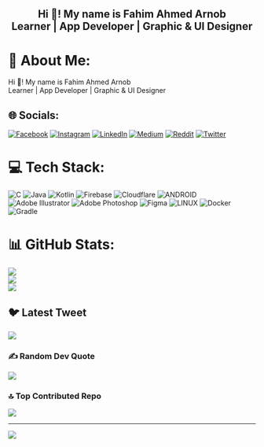 <br clear="both">

<h2 align="center">Hi 👋! My name is Fahim Ahmed Arnob<br>Learner | App Developer | Graphic & UI Designer</h2>

###
# 💫 About Me:
Hi 👋! My name is Fahim Ahmed Arnob<br>Learner | App Developer | Graphic & UI Designer


## 🌐 Socials:
[![Facebook](https://img.shields.io/badge/Facebook-%231877F2.svg?logo=Facebook&logoColor=white)](https://facebook.com/arnobelium) [![Instagram](https://img.shields.io/badge/Instagram-%23E4405F.svg?logo=Instagram&logoColor=white)](https://instagram.com/arnobelium) [![LinkedIn](https://img.shields.io/badge/LinkedIn-%230077B5.svg?logo=linkedin&logoColor=white)](https://linkedin.com/in/arnobelium) [![Medium](https://img.shields.io/badge/Medium-12100E?logo=medium&logoColor=white)](https://medium.com/@arnobelium) [![Reddit](https://img.shields.io/badge/Reddit-%23FF4500.svg?logo=Reddit&logoColor=white)](https://reddit.com/user/arnobelium) [![Twitter](https://img.shields.io/badge/Twitter-%231DA1F2.svg?logo=Twitter&logoColor=white)](https://twitter.com/arnobelium) 

# 💻 Tech Stack:
![C](https://img.shields.io/badge/c-%2300599C.svg?style=for-the-badge&logo=c&logoColor=white) ![Java](https://img.shields.io/badge/java-%23ED8B00.svg?style=for-the-badge&logo=java&logoColor=white) ![Kotlin](https://img.shields.io/badge/kotlin-%230095D5.svg?style=for-the-badge&logo=kotlin&logoColor=white) ![Firebase](https://img.shields.io/badge/firebase-%23039BE5.svg?style=for-the-badge&logo=firebase) ![Cloudflare](https://img.shields.io/badge/Cloudflare-F38020?style=for-the-badge&logo=Cloudflare&logoColor=white) ![ANDROID](https://img.shields.io/badge/android-%2320232a.svg?style=for-the-badge&logo=android&logoColor=%a4c639) ![Adobe Illustrator](https://img.shields.io/badge/adobeillustrator-%23FF9A00.svg?style=for-the-badge&logo=adobeillustrator&logoColor=white) ![Adobe Photoshop](https://img.shields.io/badge/adobephotoshop-%2331A8FF.svg?style=for-the-badge&logo=adobephotoshop&logoColor=white) 	![Figma](https://img.shields.io/badge/figma-%23F24E1E.svg?style=for-the-badge&logo=figma&logoColor=white) ![LINUX](https://img.shields.io/badge/Linux-FCC624?style=for-the-badge&logo=linux&logoColor=black) ![Docker](https://img.shields.io/badge/docker-%230db7ed.svg?style=for-the-badge&logo=docker&logoColor=white) ![Gradle](https://img.shields.io/badge/Gradle-02303A.svg?style=for-the-badge&logo=Gradle&logoColor=white)
# 📊 GitHub Stats:
![](https://github-readme-stats.vercel.app/api?username=arnobelium&theme=tokyonight&hide_border=false&include_all_commits=true&count_private=true)<br/>
![](https://github-readme-streak-stats.herokuapp.com/?user=arnobelium&theme=tokyonight&hide_border=false)<br/>
![](https://github-readme-stats.vercel.app/api/top-langs/?username=arnobelium&theme=tokyonight&hide_border=false&include_all_commits=true&count_private=true&layout=compact)

## 🐦 Latest Tweet
[![](https://gtce.itsvg.in/api?username=arnobelium)](https://github.com/VishwaGauravIn/github-twitter-card-embed)

### ✍️ Random Dev Quote
![](https://quotes-github-readme.vercel.app/api?type=vetical&theme=tokyonight)

### 🔝 Top Contributed Repo
![](https://github-contributor-stats.vercel.app/api?username=arnobelium&limit=5&theme=tokyonight&combine_all_yearly_contributions=true)

---
[![](https://visitcount.itsvg.in/api?id=arnobelium&icon=1&color=1)](https://visitcount.itsvg.in)

<!-- Proudly created with GPRM ( https://gprm.itsvg.in ) -->

